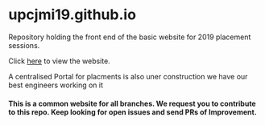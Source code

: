 # upcjmi19.github.io
Repository holding the front end of the basic website for 2019 placement sessions.

Click [here](https://upcjmi19.github.io/index.html) to view the website.
<p> A centralised Portal for placments is also uner construction we have our best engineers working on it</p>
<h4> This is a common website for all branches. We request you to contribute to this repo. Keep looking for open issues and send PRs of Improvement.</h4>
